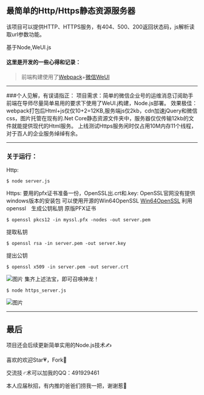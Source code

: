 ## 最简单的Http/Https静态资源服务器
该项目可以提供HTTP、HTTPS服务，有404、500、200返回状态码，js解析读取url参数功能。

基于Node,WeUI.js



#### 这里是开发的一些心得和记录：

> 前端构建使用了[Webpack]()+[微信WeUI](https://github.com/Tencent/weui) 



------

###个人见解，有误请指正：
项目需求：简单的微信企业号的运维消息订阅助手
前端在导师尽量简单易用的要求下使用了WeUI.j构建，Node.js部署。
效果极佳：webpack打包后Html+js仅仅10+2=12KB,服务端js仅2kb，cdn加速jQuery和微信css，图片托管在现有的.Net Core静态资源文件夹中，服务器仅仅传输12kb的文件就能提供现代的Html服务。
上线测试Https服务闲时仅占用10M内存11个线程，对于百人的企业服务绰绰有余。

-----

### 关于运行：

Http:
```
$ node server.js
```
Https:
要用的pfx证书准备一份，OpenSSL出.crt和.key:
OpenSSL官网没有提供windows版本的安装包
可以使用开源的Win64OpenSSL
 [Win64OpenSSL](http://slproweb.com/products/Win32OpenSSL.html )
利用　openssl　生成公钥私钥 
原版PFX证书

 ``` 
 $ openssl pkcs12 -in myssl.pfx -nodes -out server.pem
 ```
提取私钥
 ```
 $ openssl rsa -in server.pem -out server.key
 ```
提出公钥
 ```
 $ openssl x509 -in server.pem -out server.crt
 ```


![图片](https://i.loli.net/2019/08/22/C3JD4dib8suLOXq.png)
集齐上述法宝，即可召唤神龙！
```
$ node https_server.js
```
![图片](https://i.loli.net/2019/08/22/cWH5Qmy98kFXjBI.png)

-------

## 最后

项目还会后续更新简单实用的Node.js技术✍

喜欢的欢迎Star💗，Fork🍴

交流技♂术可以加我的QQ：491929461

本人应届秋招，有内推的爸爸们捞我一把，谢谢惹🙏



